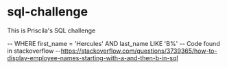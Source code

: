 # sql-challenge

This is Priscila's SQL challenge

-- WHERE first_name = 'Hercules' AND last_name LIKE 'B%' 
-- Code found in stackoverflow
--https://stackoverflow.com/questions/3739365/how-to-display-employee-names-starting-with-a-and-then-b-in-sql
